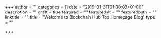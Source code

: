+++
author = ""
categories = []
date = "2019-01-31T01:00:00+01:00"
description = ""
draft = true
featured = ""
featuredalt = ""
featuredpath = ""
linktitle = ""
title = "Welcome to Blockchain Hub Top Homepage Blog"
type = ""

+++
